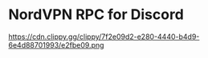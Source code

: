 # NordVPN RPC for Discord

https://cdn.clippy.gg/clippy/7f2e09d2-e280-4440-b4d9-6e4d88701993/e2fbe09.png
